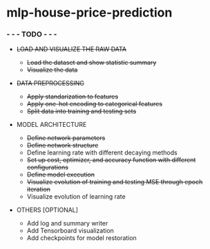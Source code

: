 # mlp-house-price-prediction

### - - - TODO  - - -
- ~~LOAD AND VISUALIZE THE RAW DATA~~
   - ~~Load the dataset and show statistic summary~~
   - ~~Visualize the data~~

- ~~DATA PREPROCESSING~~
   - ~~Apply standarization to features~~
   - ~~Apply one-hot encoding to categorical features~~
   - ~~Split data into training and testing sets~~

- MODEL ARCHITECTURE
   - ~~Define network parameters~~
   - ~~Define network structure~~
   - Define learning rate with different decaying methods
   - ~~Set up cost, optimizer, and accuracy function with different configurations~~
   - ~~Define model execution~~
   - ~~Visualize evolution of training and testing MSE through epoch iteration~~
   - Visualize evolution of learning rate

- OTHERS [OPTIONAL]
   - Add log and summary writer
   - Add Tensorboard visualization
   - Add checkpoints for model restoration
